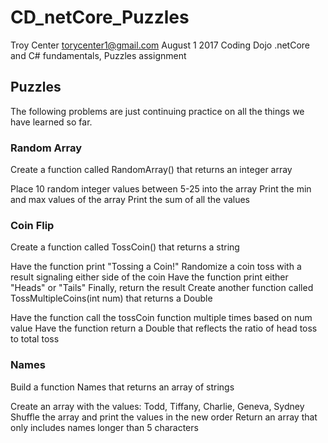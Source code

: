 # CD_netCore_Puzzles
Troy Center torycenter1@gmail.com   August 1 2017
Coding Dojo .netCore and C# fundamentals, Puzzles assignment

## Puzzles
The following problems are just continuing practice on all the things we have learned so far.

### Random Array
Create a function called RandomArray() that returns an integer array

Place 10 random integer values between 5-25 into the array
Print the min and max values of the array
Print the sum of all the values

### Coin Flip
Create a function called TossCoin() that returns a string

Have the function print "Tossing a Coin!"
Randomize a coin toss with a result signaling either side of the coin 
Have the function print either "Heads" or "Tails"
Finally, return the result
Create another function called TossMultipleCoins(int num) that returns a Double

Have the function call the tossCoin function multiple times based on num value
Have the function return a Double that reflects the ratio of head toss to total toss

### Names
Build a function Names that returns an array of strings

Create an array with the values: Todd, Tiffany, Charlie, Geneva, Sydney
Shuffle the array and print the values in the new order
Return an array that only includes names longer than 5 characters